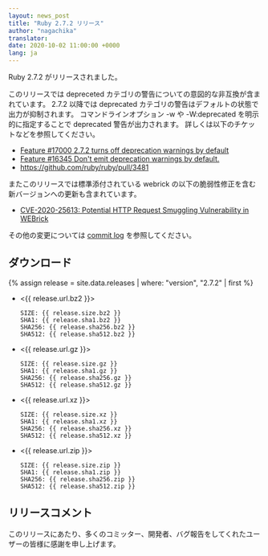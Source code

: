 ```yaml
---
layout: news_post
title: "Ruby 2.7.2 リリース"
author: "nagachika"
translator:
date: 2020-10-02 11:00:00 +0000
lang: ja
---
```


Ruby 2.7.2 がリリースされました。

このリリースでは depreceted カテゴリの警告についての意図的な非互換が含まれています。
2.7.2 以降では deprecated カテゴリの警告はデフォルトの状態で出力が抑制されます。
コマンドラインオプション -w や -W:deprecated を明示的に指定することで deprecated 警告が出力されます。
詳しくは以下のチケットなどを参照してください。

* [Feature #17000 2.7.2 turns off deprecation warnings by default](https://bugs.ruby-lang.org/issues/17000)
* [Feature #16345 Don't emit deprecation warnings by default.](https://bugs.ruby-lang.org/issues/16345)
* https://github.com/ruby/ruby/pull/3481

またこのリリースでは標準添付されている webrick の以下の脆弱性修正を含む新バージョンへの更新も含まれています。

* [CVE-2020-25613: Potential HTTP Request Smuggling Vulnerability in WEBrick](/en/news/2019/09/29/http-request-smuggling-cve-2020-25613/)

その他の変更については [commit log](https://github.com/ruby/ruby/compare/v2_7_1...v2_7_2) を参照してください。

## ダウンロード

{% assign release = site.data.releases | where: "version", "2.7.2" | first %}

* <{{ release.url.bz2 }}>

      SIZE: {{ release.size.bz2 }}
      SHA1: {{ release.sha1.bz2 }}
      SHA256: {{ release.sha256.bz2 }}
      SHA512: {{ release.sha512.bz2 }}

* <{{ release.url.gz }}>

      SIZE: {{ release.size.gz }}
      SHA1: {{ release.sha1.gz }}
      SHA256: {{ release.sha256.gz }}
      SHA512: {{ release.sha512.gz }}

* <{{ release.url.xz }}>

      SIZE: {{ release.size.xz }}
      SHA1: {{ release.sha1.xz }}
      SHA256: {{ release.sha256.xz }}
      SHA512: {{ release.sha512.xz }}

* <{{ release.url.zip }}>

      SIZE: {{ release.size.zip }}
      SHA1: {{ release.sha1.zip }}
      SHA256: {{ release.sha256.zip }}
      SHA512: {{ release.sha512.zip }}

## リリースコメント

このリリースにあたり、多くのコミッター、開発者、バグ報告をしてくれたユーザーの皆様に感謝を申し上げます。
